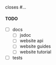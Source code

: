 closes #...

#### TODO

- [ ] docs
  - [ ] jsdoc
  - [ ] website api
  - [ ] website guides
  - [ ] website tutorial
- [ ] tests
